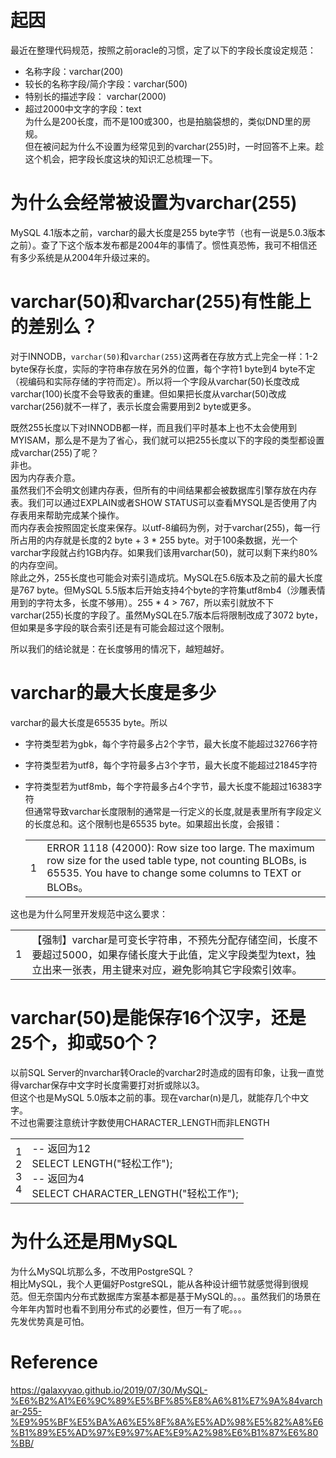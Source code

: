 
#  起因

最近在整理代码规范，按照之前oracle的习惯，定了以下的字段长度设定规范：

- 名称字段：varchar(200)
- 较长的名称字段/简介字段：varchar(500)
- 特别长的描述字段： varchar(2000)
- 超过2000中文字的字段：text  
    为什么是200长度，而不是100或300，也是拍脑袋想的，类似DND里的房规。  
    但在被问起为什么不设置为经常见到的varchar(255)时，一时回答不上来。趁这个机会，把字段长度这块的知识汇总梳理一下。

#  为什么会经常被设置为varchar(255)

MySQL 4.1版本之前，varchar的最大长度是255 byte字节（也有一说是5.0.3版本之前）。查了下这个版本发布都是2004年的事情了。惯性真恐怖，我可不相信还有多少系统是从2004年升级过来的。

#  varchar(50)和varchar(255)有性能上的差别么？

对于INNODB，`varchar(50)`和`varchar(255)`这两者在存放方式上完全一样：1-2 byte保存长度，实际的字符串存放在另外的位置，每个字符1 byte到4 byte不定（视编码和实际存储的字符而定）。所以将一个字段从varchar(50)长度改成varchar(100)长度不会导致表的重建。但如果把长度从varchar(50)改成varchar(256)就不一样了，表示长度会需要用到2 byte或更多。

既然255长度以下对INNODB都一样，而且我们平时基本上也不太会使用到MYISAM，那么是不是为了省心，我们就可以把255长度以下的字段的类型都设置成varchar(255)了呢？  
非也。  
因为内存表介意。  
虽然我们不会明文创建内存表，但所有的中间结果都会被数据库引擎存放在内存表。我们可以通过EXPLAIN或者SHOW STATUS可以查看MYSQL是否使用了内存表用来帮助完成某个操作。  
而内存表会按照固定长度来保存。以utf-8编码为例，对于varchar(255)，每一行所占用的内存就是长度的2 byte + 3 * 255 byte。对于100条数据，光一个varchar字段就占约1GB内存。如果我们该用varchar(50)，就可以剩下来约80%的内存空间。  
除此之外，255长度也可能会对索引造成坑。MySQL在5.6版本及之前的最大长度是767 byte。但MySQL 5.5版本后开始支持4个byte的字符集utf8mb4（沙雕表情用到的字符太多，长度不够用）。255 * 4 > 767，所以索引就放不下varchar(255)长度的字段了。虽然MySQL在5.7版本后将限制改成了3072 byte，但如果是多字段的联合索引还是有可能会超过这个限制。

所以我们的结论就是：在长度够用的情况下，越短越好。

#  varchar的最大长度是多少

varchar的最大长度是65535 byte。所以

- 字符类型若为gbk，每个字符最多占2个字节，最大长度不能超过32766字符
- 字符类型若为utf8，每个字符最多占3个字节，最大长度不能超过21845字符
- 字符类型若为utf8mb，每个字符最多占4个字节，最大长度不能超过16383字符  
    但通常导致varchar长度限制的通常是一行定义的长度,就是表里所有字段定义的长度总和。这个限制也是65535 byte。如果超出长度，会报错：
    
    |   |   |
    |---|---|
    |1|ERROR 1118 (42000): Row size too large. The maximum row size for the used table type, not counting BLOBs, is 65535. You have to change some columns to TEXT or BLOBs。|
    

这也是为什么阿里开发规范中这么要求：

|   |   |
|---|---|
|1|【强制】varchar是可变长字符串，不预先分配存储空间，长度不要超过5000，如果存储长度大于此值，定义字段类型为text，独立出来一张表，用主键来对应，避免影响其它字段索引效率。|

#  varchar(50)是能保存16个汉字，还是25个，抑或50个？

以前SQL Server的nvarchar转Oracle的varchar2时造成的固有印象，让我一直觉得varchar保存中文字时长度需要打对折或除以3。  
但这个也是MySQL 5.0版本之前的事。现在varchar(n)是几，就能存几个中文字。  
不过也需要注意统计字数使用CHARACTER_LENGTH而非LENGTH

|   |   |
|---|---|
|1  <br>2  <br>3  <br>4|-- 返回为12  <br>SELECT LENGTH("轻松工作");  <br>-- 返回为4  <br>SELECT CHARACTER_LENGTH("轻松工作");|

#  为什么还是用MySQL

为什么MySQL坑那么多，不改用PostgreSQL？  
相比MySQL，我个人更偏好PostgreSQL，能从各种设计细节就感觉得到很规范。但无奈国内分布式数据库方案基本都是基于MySQL的。。。虽然我们的场景在今年年内暂时也看不到用分布式的必要性，但万一有了呢。。。  
先发优势真是可怕。

# Reference
https://galaxyyao.github.io/2019/07/30/MySQL-%E6%B2%A1%E6%9C%89%E5%BF%85%E8%A6%81%E7%9A%84varchar-255-%E9%95%BF%E5%BA%A6%E5%8F%8A%E5%AD%98%E5%82%A8%E6%B1%89%E5%AD%97%E9%97%AE%E9%A2%98%E6%B1%87%E6%80%BB/